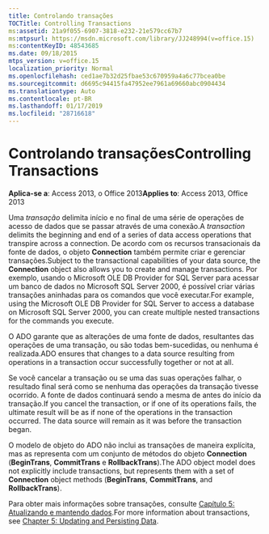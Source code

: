 ```yaml
---
title: Controlando transações
TOCTitle: Controlling Transactions
ms:assetid: 21a9f055-6907-3818-e232-21e579cc67b7
ms:mtpsurl: https://msdn.microsoft.com/library/JJ248994(v=office.15)
ms:contentKeyID: 48543685
ms.date: 09/18/2015
mtps_version: v=office.15
localization_priority: Normal
ms.openlocfilehash: ced1ae7b32d25fbae53c670959a4a6c77bcea0be
ms.sourcegitcommit: d6695c94415fa47952ee7961a69660abc0904434
ms.translationtype: Auto
ms.contentlocale: pt-BR
ms.lasthandoff: 01/17/2019
ms.locfileid: "28716618"
---
```

# <a name="controlling-transactions"></a><span data-ttu-id="672e1-102">Controlando transações</span><span class="sxs-lookup"><span data-stu-id="672e1-102">Controlling Transactions</span></span>


<span data-ttu-id="672e1-103">**Aplica-se a**: Access 2013, o Office 2013</span><span class="sxs-lookup"><span data-stu-id="672e1-103">**Applies to**: Access 2013, Office 2013</span></span>

<span data-ttu-id="672e1-104">Uma *transação* delimita início e no final de uma série de operações de acesso de dados que se passar através de uma conexão.</span><span class="sxs-lookup"><span data-stu-id="672e1-104">A *transaction* delimits the beginning and end of a series of data access operations that transpire across a connection.</span></span> <span data-ttu-id="672e1-105">De acordo com os recursos transacionais da fonte de dados, o objeto **Connection** também permite criar e gerenciar transações.</span><span class="sxs-lookup"><span data-stu-id="672e1-105">Subject to the transactional capabilities of your data source, the **Connection** object also allows you to create and manage transactions.</span></span> <span data-ttu-id="672e1-106">Por exemplo, usando o Microsoft OLE DB Provider for SQL Server para acessar um banco de dados no Microsoft SQL Server 2000, é possível criar várias transações aninhadas para os comandos que você executar.</span><span class="sxs-lookup"><span data-stu-id="672e1-106">For example, using the Microsoft OLE DB Provider for SQL Server to access a database on Microsoft SQL Server 2000, you can create multiple nested transactions for the commands you execute.</span></span>

<span data-ttu-id="672e1-107">O ADO garante que as alterações de uma fonte de dados, resultantes das operações de uma transação, ou são todas bem-sucedidas, ou nenhuma é realizada.</span><span class="sxs-lookup"><span data-stu-id="672e1-107">ADO ensures that changes to a data source resulting from operations in a transaction occur successfully together or not at all.</span></span>

<span data-ttu-id="672e1-p102">Se você cancelar a transação ou se uma das suas operações falhar, o resultado final será como se nenhuma das operações da transação tivesse ocorrido. A fonte de dados continuará sendo a mesma de antes do início da transação.</span><span class="sxs-lookup"><span data-stu-id="672e1-p102">If you cancel the transaction, or if one of its operations fails, the ultimate result will be as if none of the operations in the transaction occurred. The data source will remain as it was before the transaction began.</span></span>

<span data-ttu-id="672e1-110">O modelo de objeto do ADO não inclui as transações de maneira explícita, mas as representa com um conjunto de métodos do objeto **Connection** (**BeginTrans**, **CommitTrans** e **RollbackTrans**).</span><span class="sxs-lookup"><span data-stu-id="672e1-110">The ADO object model does not explicitly include transactions, but represents them with a set of **Connection** object methods (**BeginTrans**, **CommitTrans**, and **RollbackTrans**).</span></span>

<span data-ttu-id="672e1-111">Para obter mais informações sobre transações, consulte [Capítulo 5: Atualizando e mantendo dados](chapter-5-updating-and-persisting-data.md).</span><span class="sxs-lookup"><span data-stu-id="672e1-111">For more information about transactions, see [Chapter 5: Updating and Persisting Data](chapter-5-updating-and-persisting-data.md).</span></span>

